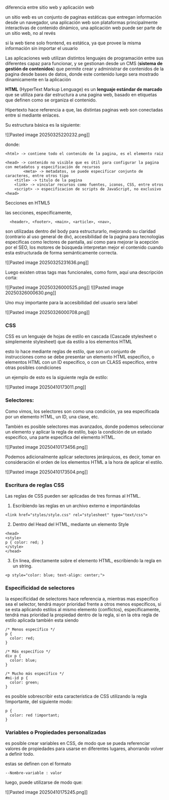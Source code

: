 diferencia entre sitio web y aplicación web

un sitio web es un conjunto de paginas estáticas que entregan información desde un navegador, una aplicación web son plataformas principalmente interactivas de contenido dinámico, una aplicación web puede ser parte de un sitio web, no al revés

si la web tiene solo frontend, es estática, ya que provee la misma información sin importar el usuario

Las aplicaciones web utilizan distintos lenguajes de programación entre sus diferentes capaz para funcionar, y se gestionan desde un CMS (**sistema de gestión de contenidos**) que permite crear y administrar de contenidos de la pagina desde bases de datos, donde este contenido luego sera mostrado dinamicamente en la aplicación

**HTML** (HyperText Markup Lenguage) es un **lenguaje estándar de marcado** que se utiliza para dar estructura a una pagina web, basado en etiquetas que definen como se organiza el contenido.

Hipertexto hace referencia a que, las distintas paginas web son conectadas entre si mediante enlaces.

Su estructura básica es la siguiente:

![[Pasted image 20250325220232.png]]

donde:

```
<html> -> contiene todo el contenido de la pagina, es el elemento raiz

<head> -> contenido no visible que es útil para configurar la pagina con metadatos y especificación de recursos
		<meta> -> metadatos, se puede especificar conjunto de caracteres, entre otros tipo 
	<title> -> titulo de la pagina
	<link> -> vincular recursos como fuentes, iconos, CSS, entre otros
	<script> -> especificacion de scripts de JavaScript, no exclusivo <head>
```

Secciones en HTML5

las secciones, específicamente,
```
  <header>, <footer>, <main>, <article>, <nav>, 
```
son utilizadas dentro del body para estructurarlo, mejorando su claridad (contrario al uso general de div), accesibilidad de la pagina para tecnologías especificas como lectores de pantalla, así como para mejorar la acepción por el SEO, los motores de búsqueda interpretan mejor el contenido cuando esta estructurada de forma semánticamente correcta.

![[Pasted image 20250325231636.png]]

Luego existen otras tags mas funcionales, como form, aquí una descripción corta:

![[Pasted image 20250326000525.png]]
![[Pasted image 20250326000630.png]]

Uno muy importante para la accesibilidad del usuario sera label

![[Pasted image 20250326000708.png]]
### CSS

CSS es un lenguaje de hojas de estilo en cascada (Cascade stylesheet o simplemente stylesheet) que da estilo a los elementos HTML

esto lo hace mediante reglas de estilo, que son un conjunto de instrucciones como se debe presentar un elemento HTML especifico, o elementos HTML con un ID especifico, o con un CLASS especifico, entre otras posibles condiciones

un ejemplo de esto es la siguiente regla de estilo:

![[Pasted image 20250410173011.png]]

### Selectores:

Como vimos, los selectores son como una condición, ya sea especificada por un elemento HTML, un ID, una clase, etc.

También es posible selectores mas avanzados, donde podemos seleccionar un elemento y aplicar la regla de estilo, bajo la condición de un estado especifico, una parte especifica del elemento HTML.

![[Pasted image 20250410173456.png]]

Podemos adicionalmente aplicar selectores jerárquicos, es decir, tomar en consideración el orden de los elementos HTML a la hora de aplicar el estilo.

![[Pasted image 20250410173504.png]]

### Escritura de reglas CSS

Las reglas de CSS pueden ser aplicadas de tres formas al HTML.

1. Escribiendo las reglas en un archivo externo e importándolas

```
<link href="styles/style.css" rel="stylesheet" type="text/css">
```

2. Dentro del Head del HTML, mediante un elemento Style

```
<head>
<style>
p { color: red; }
</style>
</head>
```

3. En linea, directamente sobre el elemento HTML, escribiendo la regla en un string.

```
<p style="color: blue; text-align: center;">
```

### Especificidad de selectores

la especificidad de selectores hace referencia a, mientras mas especifico sea el selector, tendrá mayor prioridad frente a otros menos específicos, si se esta aplicando estilos al mismo elemento (conflictos), específicamente, tendrá mas prioridad la propiedad dentro de la regla, si en la otra regla de estilo aplicada también esta siendo

```
/* Menos específico */
p {
  color: red;
}

/* Más específico */
div p {
  color: blue;
}

/* Mucho más específico */
#mi-id p {
  color: green;
}
```

es posible sobrescribir esta característica de CSS utilizando la regla 
!importante, del siguiente modo:

```
p {
  color: red !important;
}
```

### Variables o Propiedades personalizadas
es posible crear variables en CSS, de modo que se pueda referenciar valores de propiedades para usarse en diferentes lugares, ahorrando volver a definir todo.

estas se definen con el formato

```
--Nombre-variable : valor
```

luego, puede utilizarse de modo que:

![[Pasted image 20250410175245.png]]